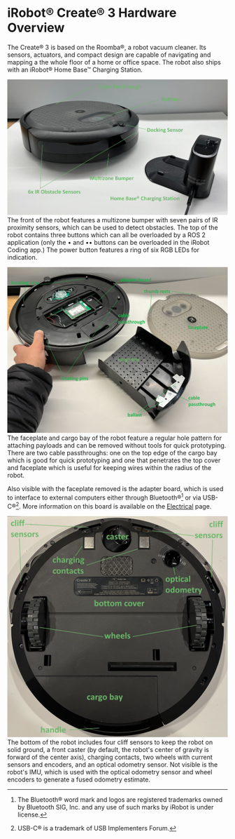 # iRobot® Create® 3 Hardware Overview
The Create® 3 is based on the Roomba®, a robot vacuum cleaner.
Its sensors, actuators, and compact design are capable of navigating and mapping a the whole floor of a home or office space.
The robot also ships with an iRobot® Home Base™ Charging Station.

![Create® 3 from its above-front-right, next to its dock.](data/front_iso.jpg "Robot Front")
The front of the robot features a multizone bumper with seven pairs of IR proximity sensors, which can be used to detect obstacles.
The top of the robot contains three buttons which can all be overloaded by a ROS 2 application (only the • and •• buttons can be overloaded in the iRobot Coding app.)
The power button features a ring of six RGB LEDs for indication.

![Create® 3 from its above-rear-left, with the top cover and cargo bay removed.](data/rear_iso.jpg "Robot Rear")
The faceplate and cargo bay of the robot feature a regular hole pattern for attaching payloads and can be removed without tools for quick prototyping.
There are two cable passthroughs: one on the top edge of the cargo bay which is good for quick prototyping and one that penetrates the top cover and faceplate which is useful for keeping wires within the radius of the robot.

Also visible with the faceplate removed is the adapter board, which is used to interface to external computers either through Bluetooth®[^1] or via USB-C®[^2].
More information on this board is available on the [Electrical](../electrical/) page.

![Create® 3 from a bottom view, with the cargo bay removed.](data/bottom.jpg "Robot Bottom")
The bottom of the robot includes four cliff sensors to keep the robot on solid ground, a front caster (by default, the robot's center of gravity is forward of the center axis), charging contacts, two wheels with current sensors and encoders, and an optical odometry sensor.
Not visible is the robot's IMU, which is used with the optical odometry sensor and wheel encoders to generate a fused odometry estimate.

[^1]: The Bluetooth® word mark and logos are registered trademarks owned by Bluetooth SIG, Inc. and any use of such marks by iRobot is under license.
[^2]: USB-C® is a trademark of USB Implementers Forum.
[^3]: All other trademarks mentioned are the property of their respective owners.